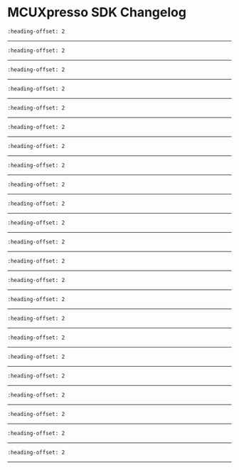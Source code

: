 # MCUXpresso SDK Changelog

```{include} ../../../../drivers/lpc_acomp/doxygen/ChangeLog_acomp.md
:heading-offset: 2
```
---
```{include} ../../../../drivers/lpc_adc/doxygen/ChangeLog_adc.md
:heading-offset: 2
```
---
```{include} ../../../../drivers/capt/doxygen/ChangeLog_capt.md
:heading-offset: 2
```
---
```{include} ../../../../devices/LPC/LPC800/LPC804/drivers/doxygen/ChangeLog_clock.md
:heading-offset: 2
```
---
```{include} ../../../../drivers/common/doxygen/ChangeLog_common.md
:heading-offset: 2
```
---
```{include} ../../../../drivers/lpc_crc/doxygen/ChangeLog_crc.md
:heading-offset: 2
```
---
```{include} ../../../../drivers/ctimer/doxygen/ChangeLog_ctimer.md
:heading-offset: 2
```
---
```{include} ../../../../drivers/lpc_dac/doxygen/ChangeLog_dac.md
:heading-offset: 2
```
---
```{include} ../../../../drivers/lpc_gpio/doxygen/ChangeLog_gpio.md
:heading-offset: 2
```
---
```{include} ../../../../drivers/lpc_i2c/doxygen/ChangeLog_i2c.md
:heading-offset: 2
```
---
```{include} ../../../../drivers/iap/doxygen/ChangeLog_iap.md
:heading-offset: 2
```
---
```{include} ../../../../drivers/lpc_iocon_lite/doxygen/ChangeLog_iocon.md
:heading-offset: 2
```
---
```{include} ../../../../drivers/mrt/doxygen/ChangeLog_mrt.md
:heading-offset: 2
```
---
```{include} ../../../../drivers/pint/doxygen/ChangeLog_pint.md
:heading-offset: 2
```
---
```{include} ../../../../drivers/plu/doxygen/ChangeLog_plu.md
:heading-offset: 2
```
---
```{include} ../../../../devices/LPC/LPC800/LPC804/drivers/doxygen/ChangeLog_power.md
:heading-offset: 2
```
---
```{include} ../../../../devices/LPC/LPC800/LPC804/drivers/doxygen/ChangeLog_reset.md
:heading-offset: 2
```
---
```{include} ../../../../drivers/lpc_minispi/doxygen/ChangeLog_spi.md
:heading-offset: 2
```
---
```{include} ../../../../drivers/swm/doxygen/ChangeLog_swm.md
:heading-offset: 2
```
---
```{include} ../../../../drivers/syscon/doxygen/ChangeLog_syscon.md
:heading-offset: 2
```
---
```{include} ../../../../drivers/lpc_miniusart/doxygen/ChangeLog_usart.md
:heading-offset: 2
```
---
```{include} ../../../../drivers/wkt/doxygen/ChangeLog_wkt.md
:heading-offset: 2
```
---
```{include} ../../../../drivers/wwdt/doxygen/ChangeLog_wwdt.md
:heading-offset: 2
```
---
